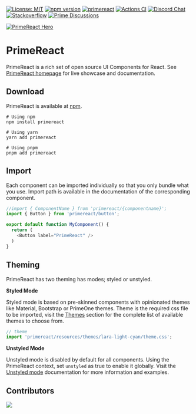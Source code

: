 [![License: MIT](https://img.shields.io/badge/License-MIT-yellow.svg)](https://opensource.org/licenses/MIT)
[![npm version](https://badge.fury.io/js/primereact.svg)](https://badge.fury.io/js/primereact)
[![primereact](https://snyk.io/advisor/npm-package/primereact/badge.svg)](https://snyk.io/advisor/npm-package/primereact)
[![Actions CI](https://github.com/primefaces/primereact/workflows/NodeJS%20CI/badge.svg)](https://github.com/primefaces/primereact/actions/workflows/node.js.yml)
[![Discord Chat](https://img.shields.io/discord/557940238991753223.svg?color=7289da&label=chat&logo=discord)](https://discord.gg/gzKFYnpmCY)
[![Stackoverflow](https://img.shields.io/badge/StackOverflow-primereact-chocolate.svg)](https://stackoverflow.com/questions/tagged/primereact)
[![Prime Discussions](https://img.shields.io/github/discussions-search?query=org%3Aprimefaces&logo=github&label=Prime%20Discussions&link=https%3A%2F%2Fgithub.com%2Forgs%2Fprimefaces%2Fdiscussions)](https://github.com/orgs/primefaces/discussions)

[![PrimeReact Hero](https://www.primefaces.org/static/social/primereact-preview.jpg)](https://www.primereact.org)

# PrimeReact

PrimeReact is a rich set of open source UI Components for React. See [PrimeReact homepage](https://primereact.org/) for live showcase and documentation.

## Download

PrimeReact is available at [npm](https://www.npmjs.com/package/primereact).

```
# Using npm
npm install primereact

# Using yarn
yarn add primereact

# Using pnpm
pnpm add primereact
```

## Import

Each component can be imported individually so that you only bundle what you use. Import path is available in the documentation of the corresponding component.

```javascript
//import { ComponentName } from 'primereact/{componentname}';
import { Button } from 'primereact/button';

export default function MyComponent() {
  return (
    <Button label="PrimeReact" />
  )
}
```

## Theming

PrimeReact has two theming has modes; styled or unstyled.

**Styled Mode**

Styled mode is based on pre-skinned components with opinionated themes like Material, Bootstrap or PrimeOne themes. Theme is the required css file to be imported, visit the [Themes](https://primereact.org/theming) section for the complete list of available themes to choose from.

```javascript
// theme
import 'primereact/resources/themes/lara-light-cyan/theme.css';
```

**Unstyled Mode**

Unstyled mode is disabled by default for all components. Using the PrimeReact context, set `unstyled` as true to enable it globally. Visit the [Unstyled mode](https://primereact.org/unstyled) documentation for more information and examples.

## Contributors

<a href="https://github.com/primefaces/primereact/graphs/contributors">
  <img src="https://contrib.rocks/image?repo=primefaces/primereact" />
</a>
